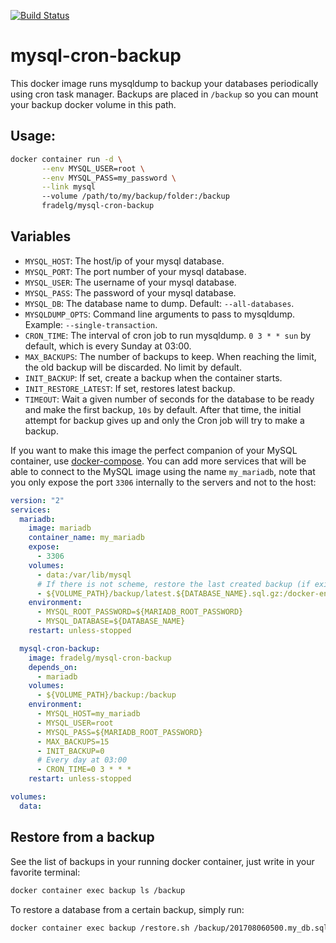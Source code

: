 [![Build Status](https://travis-ci.org/fradelg/docker-mysql-cron-backup.svg?branch=master)](https://travis-ci.org/fradelg/docker-mysql-cron-backup)

# mysql-cron-backup

This docker image runs mysqldump to backup your databases periodically using cron task manager. Backups are placed in `/backup` so you can mount your backup docker volume in this path.

## Usage:

```bash
docker container run -d \
       --env MYSQL_USER=root \
       --env MYSQL_PASS=my_password \
       --link mysql
       --volume /path/to/my/backup/folder:/backup
       fradelg/mysql-cron-backup
```

## Variables

- `MYSQL_HOST`: The host/ip of your mysql database.
- `MYSQL_PORT`: The port number of your mysql database.
- `MYSQL_USER`: The username of your mysql database.
- `MYSQL_PASS`: The password of your mysql database.
- `MYSQL_DB`: The database name to dump. Default: `--all-databases`.
- `MYSQLDUMP_OPTS`: Command line arguments to pass to mysqldump. Example: `--single-transaction`.
- `CRON_TIME`: The interval of cron job to run mysqldump. `0 3 * * sun` by default, which is every Sunday at 03:00.
- `MAX_BACKUPS`: The number of backups to keep. When reaching the limit, the old backup will be discarded. No limit by default.
- `INIT_BACKUP`: If set, create a backup when the container starts.
- `INIT_RESTORE_LATEST`: If set, restores latest backup.
- `TIMEOUT`: Wait a given number of seconds for the database to be ready and make the first backup, `10s` by default. After that time, the initial attempt for backup gives up and only the Cron job will try to make a backup.

If you want to make this image the perfect companion of your MySQL container, use [docker-compose](https://docs.docker.com/compose/). You can add more services that will be able to connect to the MySQL image using the name `my_mariadb`, note that you only expose the port `3306` internally to the servers and not to the host:

```yaml
version: "2"
services:
  mariadb:
    image: mariadb
    container_name: my_mariadb
    expose:
      - 3306
    volumes:
      - data:/var/lib/mysql
      # If there is not scheme, restore the last created backup (if exists)
      - ${VOLUME_PATH}/backup/latest.${DATABASE_NAME}.sql.gz:/docker-entrypoint-initdb.d/database.sql.gz
    environment:
      - MYSQL_ROOT_PASSWORD=${MARIADB_ROOT_PASSWORD}
      - MYSQL_DATABASE=${DATABASE_NAME}
    restart: unless-stopped

  mysql-cron-backup:
    image: fradelg/mysql-cron-backup
    depends_on:
      - mariadb
    volumes:
      - ${VOLUME_PATH}/backup:/backup
    environment:
      - MYSQL_HOST=my_mariadb
      - MYSQL_USER=root
      - MYSQL_PASS=${MARIADB_ROOT_PASSWORD}
      - MAX_BACKUPS=15
      - INIT_BACKUP=0
      # Every day at 03:00
      - CRON_TIME=0 3 * * *
    restart: unless-stopped

volumes:
  data:
```

## Restore from a backup

See the list of backups in your running docker container, just write in your favorite terminal:

```bash
docker container exec backup ls /backup
```

To restore a database from a certain backup, simply run:

```bash
docker container exec backup /restore.sh /backup/201708060500.my_db.sql.gz
```
